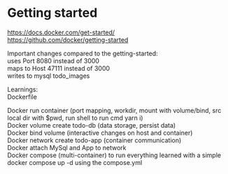# Getting started

https://docs.docker.com/get-started/<br>
https://github.com/docker/getting-started<br>

Important changes compared to the getting-started:<br>
uses Port 8080 instead of 3000<br>
maps to Host 47111 instead of 3000<br>
writes to mysql todo_images<br>

Learnings:<br>
Dockerfile<br>

Docker run container (port mapping, workdir, mount with volume/bind, src local dir with $pwd, run shell to run cmd yarn i)<br>
Docker volume create todo-db (data storage, persist data)<br>
Docker bind volume (interactive changes on host and container)<br>
Docker network create todo-app (container communication)<br>
Docker attach MySql and App to network<br>
Docker compose (multi-container) to run everything learned with a simple docker compose up -d using the compose.yml
